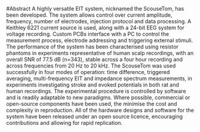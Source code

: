 #Abstract
A highly versatile EIT system, nicknamed the ScouseTom, has been developed. The system allows control over current amplitude, frequency, number of electrodes, injection protocol and data processing. A Keithley 6221 current source is used, along with a 24-bit EEG system for voltage recording. Custom PCBs interface with a PC to control the measurement process, electrode addressing and triggering external stimuli. The performance of the system has been characterised using resistor phantoms in experiments representative of human scalp recordings, with an overall SNR of 77.5 dB (n=343), stable across a four hour recording and across frequencies from 20 Hz to 20 kHz. The ScouseTom was used successfully in four modes of operation: time difference, triggered averaging, multi-frequency EIT and impedance spectrum measurements, in experiments investigating stroke and evoked potentials in both rat and human recordings. The experimental procedure is controlled by software and is readily adaptable to new paradigms. Where possible, commercial or open-source components have been used, the minimise the cost and complexity in reproduction. All of the hardware designs and software for the system have been released under an open source licence, encouraging contributions and allowing for rapid replication.
